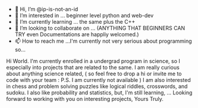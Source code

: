 - 👋 Hi, I’m @ip-is-not-an-id
- 👀 I’m interested in ... beginner level python and web-dev
- 🌱 I’m currently learning ... the same plus the C++
- 💞️ I’m looking to collaborate on ... (ANYTHING THAT BEGINNERS CAN TRY even Documentations are happliy welcomed.)
- 📫 How to reach me ...I'm currently not very serious about programming so...

<!---
ip-is-not-an-id/ip-is-not-an-id is a ✨ special ✨ repository because its `README.md` (this file) appears on your GitHub profile.
You can click the Preview link to take a look at your changes.
--->

Hi World. I'm currently enrolled in a undergrad program in science, so I especially into projects that are related to the same.
I am really curious about anything science related, ( so feel free to drop a hi or invite me to code with your team : P.S. I am currently not available ) 
I am also interested in chess and problem solving puzzles like logical riddles, crosswords, and sudoku.
I also like probability and statistics, but, I'm still learning, ...
Looking forward to working with you on interesting projects,
       Yours Truly.
